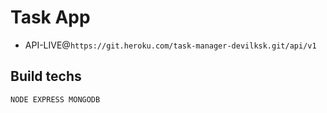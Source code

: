 # Task App
- API-LIVE@`https://git.heroku.com/task-manager-devilksk.git/api/v1`
## Build techs
    NODE EXPRESS MONGODB

